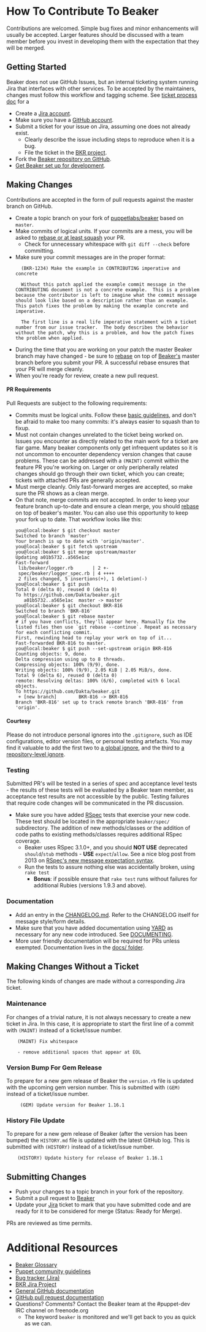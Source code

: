 # How To Contribute To Beaker

Contributions are welcomed. Simple bug fixes and minor enhancements will usually be accepted. Larger features should be discussed with a team member before you invest in developing them with the expectation that they will be merged.

## Getting Started

Beaker does not use GitHub Issues, but an internal ticketing system running Jira that interfaces with other services. To be accepted by the maintainers, changes must follow this workflow and tagging scheme. See [ticket process doc](docs/concepts/ticket_process.md) for a

* Create a [Jira account](http://tickets.puppetlabs.com).
* Make sure you have a [GitHub account](https://github.com/signup/free).
* Submit a ticket for your issue on Jira, assuming one does not already exist.
  * Clearly describe the issue including steps to reproduce when it is a bug.
  * File the ticket in the [BKR project](https://tickets.puppetlabs.com/issues/?jql=project%20%3D%20BKR).
* Fork the [Beaker repository on GitHub](https://github.com/puppetlabs/beaker).
* [Get Beaker set up for development](docs/tutorials/installation.md#for-development).

## Making Changes

Contributions are accepted in the form of pull requests against the master branch on GitHub.

* Create a topic branch on your fork of [puppetlabs/beaker](https://github.com/puppetlabs/beaker) based on `master`.
* Make commits of logical units. If your commits are a mess, you will be asked to [rebase or at least squash](https://git-scm.com/book/en/v2/Git-Tools-Rewriting-History) your PR.
  * Check for unnecessary whitespace with `git diff --check` before committing.
* Make sure your commit messages are in the proper format:
  ```
    (BKR-1234) Make the example in CONTRIBUTING imperative and concrete

    Without this patch applied the example commit message in the CONTRIBUTING document is not a concrete example.  This is a problem because the contributor is left to imagine what the commit message should look like based on a description rather than an example.  This patch fixes the problem by making the example concrete and imperative.

    The first line is a real life imperative statement with a ticket number from our issue tracker.  The body describes the behavior without the patch, why this is a problem, and how the patch fixes the problem when applied.
  ```
* During the time that you are working on your patch the master Beaker branch may have changed - be sure to [rebase](http://git-scm.com/book/en/Git-Branching-Rebasing) on top of [Beaker's](https://github.com/puppetlabs/beaker) master branch before you submit your PR.  A successful rebase ensures that your PR will merge cleanly.
* When you're ready for review, create a new pull request.

#### PR Requirements

Pull Requests are subject to the following requirements:

* Commits must be logical units. Follow these [basic guidelines](https://github.com/trein/dev-best-practices/wiki/Git-Commit-Best-Practices#basic-rules), and don't be afraid to make too many commits: it's always easier to squash than to fixup.
* Must not contain changes unrelated to the ticket being worked on. Issues you encounter as directly related to the main work for a ticket are fiar game. Many beaker components only get infrequent updates so it is not uncommon to encounter dependency version changes that cause problems. These can be addressed with a `(MAINT)` commit within the feature PR you're working on. Larger or only peripherally related changes should go through their own ticket, which you can create; tickets with attached PRs are generally accepted.
* Must merge cleanly. Only fast-forward merges are accepted, so make sure the PR shows as a clean merge.
* On that note, merge commits are not accepted. In order to keep your feature branch up-to-date and ensure a clean merge, you should [rebase](http://git-scm.com/book/en/Git-Branching-Rebasing) on top of beaker's master. You can also use this opportunity to keep your fork up to date. That workflow looks like this:
    ~~~console
    you@local:beaker $ git checkout master
    Switched to branch 'master'
    Your branch is up to date with 'origin/master'.
    you@local:beaker $ git fetch upstream
    you@local:beaker $ git merge upstream/master
    Updating a01b5732..a565e1ac
    Fast-forward
     lib/beaker/logger.rb       | 2 +-
     spec/beaker/logger_spec.rb | 4 ++++
     2 files changed, 5 insertions(+), 1 deletion(-)
    you@local:beaker $ git push
    Total 0 (delta 0), reused 0 (delta 0)
    To https://github.com/Dakta/beaker.git
       a01b5732..a565e1ac  master -> master
    you@local:beaker $ git checkout BKR-816
    Switched to branch 'BKR-816'
    you@local:beaker $ git rebase master
    # if you have conflicts, they'll appear here. Manually fix the listed files then use `git rebase --continue`. Repeat as necessary for each conflicting commit.
    First, rewinding head to replay your work on top of it...
    Fast-forwarded BKR-816 to master.
    you@local:beaker $ git push --set-upstream origin BKR-816
    Counting objects: 9, done.
    Delta compression using up to 8 threads.
    Compressing objects: 100% (9/9), done.
    Writing objects: 100% (9/9), 2.05 KiB | 2.05 MiB/s, done.
    Total 9 (delta 6), reused 0 (delta 0)
    remote: Resolving deltas: 100% (6/6), completed with 6 local objects.
    To https://github.com/Dakta/beaker.git
     + [new branch]        BKR-816 -> BKR-816
    Branch 'BKR-816' set up to track remote branch 'BKR-816' from 'origin'.
    ~~~

#### Courtesy

Please do not introduce personal ignores into the `.gitignore`, such as IDE configurations, editor version files, or personal testing artefacts. You may find it valuable to add the first two to [a global ignore](https://help.github.com/articles/ignoring-files/#create-a-global-gitignore), and the third to [a repository-level ignore](https://help.github.com/articles/ignoring-files/#explicit-repository-excludes).

### Testing

Submitted PR's will be tested in a series of spec and acceptance level tests - the results of these tests will be evaluated by a Beaker team member, as acceptance test results are not accessible by the public. Testing failures that require code changes will be communicated in the PR discussion.

* Make sure you have added [RSpec](http://rspec.info/) tests that exercise your new code.  These test should be located in the appropriate `beaker/spec/` subdirectory.  The addition of new methods/classes or the addition of code paths to existing methods/classes requires additional RSpec coverage.
  * Beaker uses RSpec 3.1.0+, and you should **NOT USE** deprecated `should`/`stub` methods - **USE** `expect`/`allow`. See a nice blog post from 2013 on [RSpec's new message expectation syntax](http://teaisaweso.me/blog/2013/05/27/rspecs-new-message-expectation-syntax/).
  * Run the tests to assure nothing else was accidentally broken, using `rake test`
    * **Bonus**: if possible ensure that `rake test` runs without failures for additional Rubies (versions 1.9.3 and above).

### Documentation

* Add an entry in the [CHANGELOG.md](CHANGELOG.md). Refer to the CHANGELOG itself for message style/form details.
* Make sure that you have added documentation using [YARD](http://yardoc.org/) as necessary for any new code introduced. See [DOCUMENTING](DOCUMENTING.md).
* More user friendly documentation will be required for PRs unless exempted. Documentation lives in the [docs/ folder](docs).

## Making Changes Without a Ticket

The following kinds of changes are made without a corresponding Jira ticket.

### Maintenance

For changes of a trivial nature, it is not always necessary to create a new ticket in Jira. In this case, it is appropriate to start the first line of a commit with `(MAINT)` instead of a ticket/issue number.

````
    (MAINT) Fix whitespace

    - remove additional spaces that appear at EOL
````

### Version Bump For Gem Release

To prepare for a new gem release of Beaker the `version.rb` file is updated with the upcoming gem version number.  This is submitted with `(GEM)` instead of a ticket/issue number.

````
     (GEM) Update version for Beaker 1.16.1
````

### History File Update

To prepare for a new gem release of Beaker (after the version has been bumped) the `HISTORY.md` file is updated with the latest GitHub log.  This is submitted with `(HISTORY)` instead of a ticket/issue number.

````
    (HISTORY) Update history for release of Beaker 1.16.1
````

## Submitting Changes

* Push your changes to a topic branch in your fork of the repository.
* Submit a pull request to [Beaker](https://github.com/puppetlabs/beaker)
* Update your [Jira](https://tickets.puppetlabs.com/issues/?jql=project%20%3D%20BKR) ticket to mark that you have submitted code and are ready for it to be considered for merge (Status: Ready for Merge).

PRs are reviewed as time permits.

# Additional Resources

* [Beaker Glossary](docs/concepts/glossary.md)
* [Puppet community guidelines](https://docs.puppet.com/community/community_guidelines.html)
* [Bug tracker (Jira)](http://tickets.puppetlabs.com)
* [BKR Jira Project](https://tickets.puppetlabs.com/issues/?jql=project%20%3D%20BKR)
* [General GitHub documentation](http://help.github.com/)
* [GitHub pull request documentation](http://help.github.com/send-pull-requests/)
* Questions?  Comments?  Contact the Beaker team at the #puppet-dev IRC channel on freenode.org
  * The keyword `beaker` is monitored and we'll get back to you as quick as we can.
